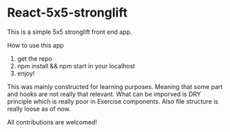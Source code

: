 # React-5x5-stronglift
This is a simple 5x5 stronglift front end app.

How to use this app
1. get the repo
2. npm install && npm start in your localhost
3. enjoy!

This was mainly constructed for learning purposes. Meaning that some part and hooks are not really that relevant.
What can be imporved is DRY principle which is really poor in Exercise components. Also file structure is really loose as of now.

All contributions are welcomed!
